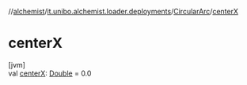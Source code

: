 //[alchemist](../../../index.md)/[it.unibo.alchemist.loader.deployments](../index.md)/[CircularArc](index.md)/[centerX](center-x.md)

# centerX

[jvm]\
val [centerX](center-x.md): [Double](https://kotlinlang.org/api/latest/jvm/stdlib/kotlin/-double/index.html) = 0.0
